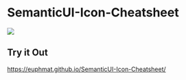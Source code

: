 # SemanticUI-Icon-Cheatsheet

![](https://i.imgur.com/PBntAfU.png)

## Try it Out
https://euphmat.github.io/SemanticUI-Icon-Cheatsheet/
